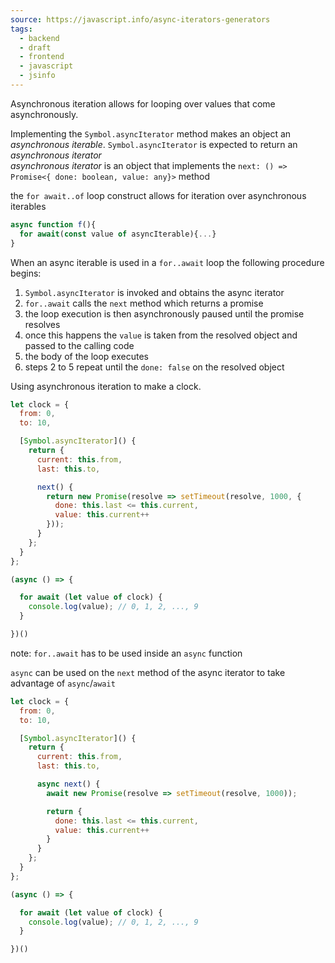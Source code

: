 ```yaml
---
source: https://javascript.info/async-iterators-generators
tags:
  - backend
  - draft
  - frontend
  - javascript
  - jsinfo
---
```

Asynchronous iteration allows for looping over values that come asynchronously.

Implementing the `Symbol.asyncIterator` method makes an object an *asynchronous iterable*.
`Symbol.asyncIterator` is expected to return an *asynchronous iterator*  
*asynchronous iterator* is an object that implements the `next: () => Promise<{ done: boolean, value: any}>` method

the `for await..of` loop construct allows for iteration over asynchronous iterables 

```javascript
async function f(){
  for await(const value of asyncIterable){...}
}
```

When an async iterable is used in a `for..await` loop the following procedure begins:
1. `Symbol.asyncIterator`  is invoked and obtains the async iterator
2. `for..await` calls the `next` method which returns a promise
3. the loop execution is then asynchronously paused until the promise resolves
4. once this happens the `value` is taken from the resolved object and passed to the calling code
5. the body of the loop executes 
6. steps 2 to 5 repeat until the `done: false` on the resolved object

Using asynchronous iteration to make a clock.

```javascript
let clock = {
  from: 0,
  to: 10,

  [Symbol.asyncIterator]() {
    return {
      current: this.from,
      last: this.to,

      next() {
        return new Promise(resolve => setTimeout(resolve, 1000, { 
          done: this.last <= this.current,
          value: this.current++
        }));
      }
    };
  }
};

(async () => {

  for await (let value of clock) { 
    console.log(value); // 0, 1, 2, ..., 9
  }

})()

```

note:
  `for..await` has to be used inside an `async` function

`async` can be used on the `next` method of the async iterator to take advantage of `async`/`await`

```javascript
let clock = {
  from: 0,
  to: 10,

  [Symbol.asyncIterator]() {
    return {
      current: this.from,
      last: this.to,

      async next() {
        await new Promise(resolve => setTimeout(resolve, 1000));

        return {
          done: this.last <= this.current,
          value: this.current++
        }
      }
    };
  }
};

(async () => {

  for await (let value of clock) { 
    console.log(value); // 0, 1, 2, ..., 9
  }

})()
```

